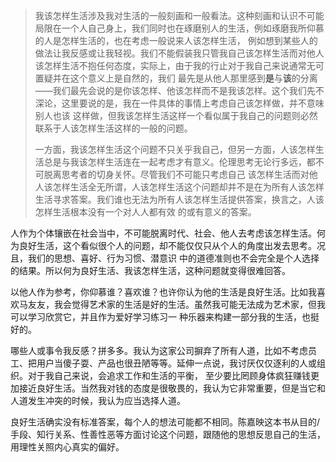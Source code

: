 > 我该怎样生活涉及我对生活的一般刻画和一般看法。这种刻画和认识不可能局限在一个人自己身上，我们同时也在琢磨别人的生活，例如琢磨我所仰慕的人是怎样生活的，也在考虑一般说来人该怎样生活，
> 例如想到某些人的做法让我反感或让我轻视。我们不能假装我只管我自己该怎样生活而对他人该怎样生活不抱任何态度，实际上，由于我的行止对于我自己来说通常无可置疑并在这个意义上是自然的，我们
> 最先是从他人那里感到**是**与**该**的分离——我们最先会说的是你该怎样、他该怎样而不是我该怎样。这个我们先不深论，这里要说的是，我在一件具体的事情上考虑自己该怎样做，并不意味别人也该
> 这样做，但我该怎样生活这样一个看似属于我自己的问题则必然联系于人该怎样生活这样的一般的问题。
>
>一方面，我该怎样生活这个问题不只关乎我自己，但另一方面，人该怎样生活总是与我该怎样生活连在一起考虑才有意义。伦理思考无论行多远，都不可脱离思考者的切身关怀。尽管我们不可能只考虑自己
>该怎样生活而对他人该怎样生活全无所谓，人该怎样生活这个问题却并不是在为所有人该怎样生活寻求答案。我们谁也无法为所有人该怎样生活提供答案，换言之，人该怎样生活根本没有一个对人人都有效
>的或有意义的答案。

人作为个体镶嵌在社会当中，不可能脱离时代、社会、他人去考虑该怎样生活。何为良好生活，这个看似很个人的问题，却不能仅仅只从个人的角度出发去思考。况且，我们的思想、喜好、行为习惯、潜意识
中的道德准则也不会完全是个人选择的结果。所以何为良好生活、我该怎样生活，这种问题就变得很难回答。

以他人作为参考，你仰慕谁？喜欢谁？也许你认为他的生活是良好生活。比如我喜欢马友友，我会觉得艺术家的生活是好的生活。虽然我可能无法成为艺术家，但我可以学习欣赏它，并且作为爱好学习练习一
种乐器来构建一部分我的生活，也挺好的。

哪些人或事令我反感？拼多多。我认为这家公司摒弃了所有人道，比如不考虑员工、把用户当傻子耍、产品也很丑陋等等。延伸一点说，我讨厌仅仅逐利的人或组织。对于我自己来说，会追求工作和生活的平衡，
至少要比罔顾身体疯狂赚钱更加接近良好生活。当然我对钱的态度是很敬畏的，我认为它非常重要，但是当它和人道发生冲突的时候，我认为应当选择人道。

良好生活确实没有标准答案，每个人的想法可能都不相同。陈嘉映这本书从目的/手段、知行关系、性善性恶等方面讨论这个问题，跟随他的思想反思自己的生活，用理性关照内心真实的偏好。
